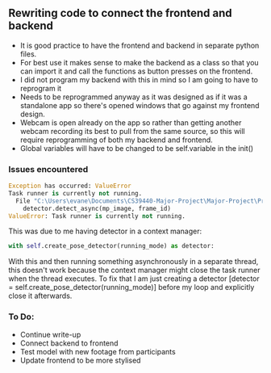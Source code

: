 ## Rewriting code to connect the frontend and backend

* It is good practice to have the frontend and backend in separate python files.
* For best use it makes sense to make the backend as a class so that you can import it and call the functions as button presses on the frontend.
* I did not program my backend with this in mind so I am going to have to reprogram it
* Needs to be reprogrammed anyway as it was designed as if it was a standalone app so there's opened windows that go against my frontend design.
* Webcam is open already on the app so rather than getting another webcam recording its best to pull from the same source, so this will require reprogramming of both my backend and frontend.
* Global variables will have to be changed to be self.variable in the init()

### Issues encountered

``` python
Exception has occurred: ValueError
Task runner is currently not running.
  File "C:\Users\evane\Documents\CS39440-Major-Project\Major-Project\Project\CS39440\app\backend.py", line 214, in process_frame_async
    detector.detect_async(mp_image, frame_id)
ValueError: Task runner is currently not running.
```
This was due to me having detector in a context manager:
``` python
with self.create_pose_detector(running_mode) as detector:
```
With this and then running something asynchronously in a separate thread, this doesn't work because the context manager might close the task runner when the thread executes. To fix that I am just creating a detector [detector = self.create_pose_detector(running_mode)] before my loop and explicitly close it afterwards.

### To Do:
* Continue write-up
* Connect backend to frontend
* Test model with new footage from participants
* Update frontend to be more stylised